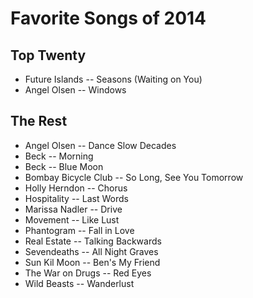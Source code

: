 # Favorite Songs of 2014

## Top Twenty

- Future Islands -- Seasons (Waiting on You)
- Angel Olsen -- Windows

## The Rest

- Angel Olsen -- Dance Slow Decades
- Beck -- Morning
- Beck -- Blue Moon
- Bombay Bicycle Club -- So Long, See You Tomorrow
- Holly Herndon -- Chorus
- Hospitality -- Last Words
- Marissa Nadler -- Drive
- Movement -- Like Lust
- Phantogram -- Fall in Love
- Real Estate -- Talking Backwards
- Sevendeaths -- All Night Graves
- Sun Kil Moon -- Ben's My Friend
- The War on Drugs -- Red Eyes
- Wild Beasts -- Wanderlust

